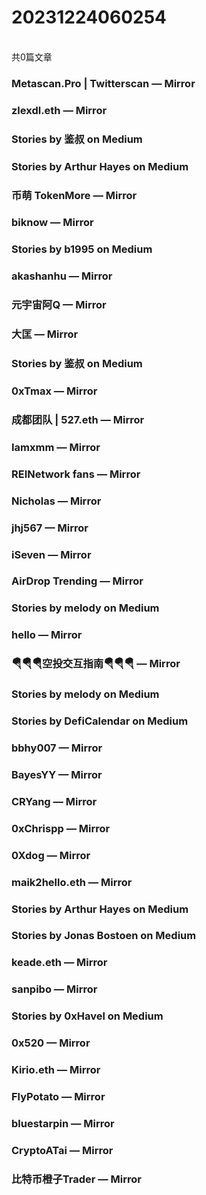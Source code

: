 <h1>20231224060254</h1><br/>共0篇文章


###  Metascan.Pro | Twitterscan — Mirror









###  zlexdl.eth — Mirror







###  Stories by 鉴叔 on Medium









###  Stories by Arthur Hayes on Medium















###  币萌 TokenMore — Mirror















###  biknow — Mirror







###  Stories by b1995 on Medium













###  akashanhu — Mirror







###  元宇宙阿Q — Mirror





















###  大匡 — Mirror







###  Stories by 鉴叔 on Medium



















###  0xTmax — Mirror















###  成都团队 | 527.eth — Mirror











###  Iamxmm — Mirror



















###  REINetwork fans — Mirror







###  Nicholas — Mirror



















###  jhj567 — Mirror













###  iSeven — Mirror













###  AirDrop Trending — Mirror









###  Stories by melody on Medium













###  hello — Mirror













###  🪂🪂🪂空投交互指南🪂🪂🪂 — Mirror







###  Stories by melody on Medium







###  Stories by DefiCalendar on Medium















###  bbhy007 — Mirror









###  BayesYY — Mirror

















###  CRYang — Mirror

























###  0xChrispp — Mirror























###  0Xdog — Mirror



















###  maik2hello.eth — Mirror













###  Stories by Arthur Hayes on Medium









###  Stories by Jonas Bostoen on Medium







###  keade.eth — Mirror







###  sanpibo — Mirror







###  Stories by 0xHavel on Medium

















###  0x520 — Mirror







###  Kirio.eth — Mirror























###  FlyPotato — Mirror

















###  bluestarpin — Mirror











###  CryptoATai — Mirror











###  比特币橙子Trader — Mirror













